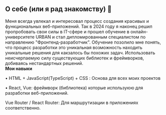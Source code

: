 ## О себе (или я рад знакомству) 👋
Меня всегда увлекал и интересовал процесс создания красивых и функциональных веб-приложений. Так в 2024 году я наконец решил пропробовать свои силы в IT-сфере и прошел обучение  в онлайн-университете URBAN и стал дипломированным специалистом по направлению "Фронтенд-разработчик". 
Обучение позолило мне понять, что процесс разработки это уникальная возможность находить уникальные решения для какзалось бы похожих задач. Использовать неисчерпаемую силу существующих библиотек и фреймворков, добиваясь нестандартных решений.
<br>
<b> Мои навыки </b>

• HTML + JavaScript(TypeScript) + CSS : Основа для всех моих проектов

• React, Vue: фреймворк (библиотека) которые используюю для разработки веб-приложений.

Vue Router / React Router: Для маршрутизации в приложениях соответственно.

<br>

<!--
**migel-ka/migel-ka** is a ✨ _special_ ✨ repository because its `README.md` (this file) appears on your GitHub profile.

Here are some ideas to get you started:

- 🔭 I’m currently working on ...
- 🌱 I’m currently learning ...
- 👯 I’m looking to collaborate on ...
- 🤔 I’m looking for help with ...
- 💬 Ask me about ...
- 📫 How to reach me: ...
- 😄 Pronouns: ...
- ⚡ Fun fact: ...
-->
